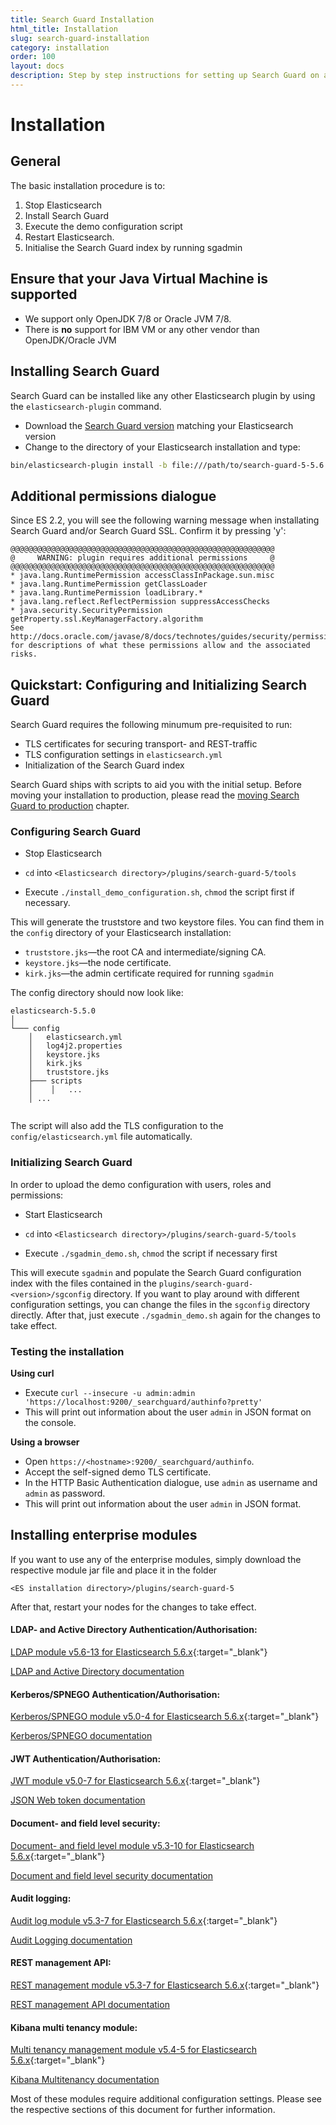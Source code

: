 ```yaml
---
title: Search Guard Installation
html_title: Installation
slug: search-guard-installation
category: installation
order: 100
layout: docs
description: Step by step instructions for setting up Search Guard on a new or existing Elastcsearch cluster. 
---
```

<!---
Copryight 2017 floragunn GmbH
-->

# Installation

## General

The basic installation procedure is to:

1. Stop Elasticsearch
2. Install Search Guard
3. Execute the demo configuration script
5. Restart Elasticsearch.
6. Initialise the Search Guard index by running sgadmin

## Ensure that your Java Virtual Machine is supported

* We support only OpenJDK 7/8 or Oracle JVM 7/8.
* There is **no** support for IBM VM or any other vendor than OpenJDK/Oracle JVM

## Installing Search Guard

Search Guard can be installed like any other Elasticsearch plugin by using the `elasticsearch-plugin` command. 

* Download the [Search Guard version](installation_versionmatrix.md) matching your Elasticsearch version
* Change to the directory of your Elasticsearch installation and type:

```bash
bin/elasticsearch-plugin install -b file:///path/to/search-guard-5-5.6.16-19.3.zip
```
## Additional permissions dialogue


Since ES 2.2, you will see the following warning message when installating Search Guard and/or Search Guard SSL. Confirm it by pressing 'y':

```
@@@@@@@@@@@@@@@@@@@@@@@@@@@@@@@@@@@@@@@@@@@@@@@@@@@@@@@@@@@
@     WARNING: plugin requires additional permissions     @
@@@@@@@@@@@@@@@@@@@@@@@@@@@@@@@@@@@@@@@@@@@@@@@@@@@@@@@@@@@
* java.lang.RuntimePermission accessClassInPackage.sun.misc
* java.lang.RuntimePermission getClassLoader
* java.lang.RuntimePermission loadLibrary.*
* java.lang.reflect.ReflectPermission suppressAccessChecks
* java.security.SecurityPermission getProperty.ssl.KeyManagerFactory.algorithm
See http://docs.oracle.com/javase/8/docs/technotes/guides/security/permissions.html
for descriptions of what these permissions allow and the associated risks.
```

## Quickstart: Configuring and Initializing Search Guard

Search Guard requires the following minumum pre-requisited to run:

* TLS certificates for securing transport- and REST-traffic
* TLS configuration settings in `elasticsearch.yml`
* Initialization of the Search Guard index

Search Guard ships with scripts to aid you with the initial setup. Before moving your installation to production, please read the [moving Search Guard to production](configuration_production.md) chapter.

### Configuring Search Guard

* Stop Elasticsearch 

* ``cd`` into ``<Elasticsearch directory>/plugins/search-guard-5/tools``

* Execute ``./install_demo_configuration.sh``, ``chmod`` the script first if necessary.

This will generate the truststore and two keystore files. You can find them in the ``config`` directory of your Elasticsearch installation:

* ``truststore.jks``—the root CA and intermediate/signing CA.
* ``keystore.jks``—the node certificate. 
* ``kirk.jks``—the admin certificate required for running ``sgadmin``

The config directory should now look like:

```
elasticsearch-5.5.0
│
└─── config
    │   elasticsearch.yml
    │   log4j2.properties
    │   keystore.jks
    │   kirk.jks
    │   truststore.jks
    ├─── scripts
    │    │   ...
    │ ...
 
```

The script will also add the TLS configuration to the `config/elasticsearch.yml` file automatically.

### Initializing Search Guard

In order to upload the demo configuration with users, roles and permissions:

* Start Elasticsearch

* ``cd`` into ``<Elasticsearch directory>/plugins/search-guard-5/tools``

* Execute ``./sgadmin_demo.sh``, ``chmod`` the script if necessary first

This will execute ``sgadmin`` and populate the Search Guard configuration index with the files contained in the ``plugins/search-guard-<version>/sgconfig`` directory. If you want to play around with different configuration settings, you can change the files in the ``sgconfig`` directory directly. After that, just execute ``./sgadmin_demo.sh`` again for the changes to take effect.

### Testing the installation

**Using curl**

* Execute ``curl --insecure -u admin:admin 'https://localhost:9200/_searchguard/authinfo?pretty'``
* This will print out information about the user ``admin`` in JSON format on the console.

**Using a browser**

* Open ``https://<hostname>:9200/_searchguard/authinfo``.
* Accept the self-signed demo TLS certificate.
* In the HTTP Basic Authentication dialogue, use ``admin`` as username and ``admin`` as password.
* This will print out information about the user ``admin`` in JSON format.

 
## Installing enterprise modules

If you want to use any of the enterprise modules, simply download the respective module jar file and place it in the folder 

`<ES installation directory>/plugins/search-guard-5`

After that, restart your nodes for the changes to take effect.

#### LDAP- and Active Directory Authentication/Authorisation:
[LDAP module v5.6-13 for Elasticsearch 5.6.x](https://oss.sonatype.org/service/local/repositories/releases/content/com/floragunn/dlic-search-guard-authbackend-ldap/5.6-13/dlic-search-guard-authbackend-ldap-5.6-13-jar-with-dependencies.jar){:target="_blank"}

[LDAP and Active Directory documentation](ldap.md)

#### Kerberos/SPNEGO Authentication/Authorisation:
[Kerberos/SPNEGO module v5.0-4 for Elasticsearch 5.6.x](https://oss.sonatype.org/service/local/repositories/releases/content/com/floragunn/dlic-search-guard-auth-http-kerberos/5.0-4/dlic-search-guard-auth-http-kerberos-5.0-4-jar-with-dependencies.jar){:target="_blank"}

[Kerberos/SPNEGO documentation](kerberos.md)

#### JWT Authentication/Authorisation:
[JWT module v5.0-7 for Elasticsearch 5.6.x](https://oss.sonatype.org/service/local/repositories/releases/content/com/floragunn/dlic-search-guard-auth-http-jwt/5.0-7/dlic-search-guard-auth-http-jwt-5.0-7-jar-with-dependencies.jar){:target="_blank"}

[JSON Web token documentation](jwt.md)

#### Document- and field level security:
[Document- and field level module v5.3-10 for Elasticsearch 5.6.x](https://releases.floragunn.com/dlic-search-guard-module-dlsfls-5.3-10-jar-with-dependencies.jar){:target="_blank"}

[Document and field level security documentation](dlsfls.md)

#### Audit logging:
[Audit log module v5.3-7 for Elasticsearch 5.6.x](https://oss.sonatype.org/service/local/repositories/releases/content/com/floragunn/dlic-search-guard-module-auditlog/5.3-7/dlic-search-guard-module-auditlog-5.3-7-jar-with-dependencies.jar){:target="_blank"}

[Audit Logging documentation](auditlogging.md)

#### REST management API:
[REST management module v5.3-7 for Elasticsearch 5.6.x](https://oss.sonatype.org/service/local/repositories/releases/content/com/floragunn/dlic-search-guard-rest-api/5.3-7/dlic-search-guard-rest-api-5.3-7-jar-with-dependencies.jar){:target="_blank"}

[REST management API documentation](managementapi.md)

#### Kibana multi tenancy module:
[Multi tenancy management module v5.4-5 for Elasticsearch 5.6.x](https://oss.sonatype.org/service/local/repositories/releases/content/com/floragunn/dlic-search-guard-module-kibana-multitenancy/5.4-5/dlic-search-guard-module-kibana-multitenancy-5.4-5-jar-with-dependencies.jar){:target="_blank"}

[Kibana Multitenancy documentation](kibana_multitenancy.md)

Most of these modules require additional configuration settings. Please see the respective sections of this document for further information.
